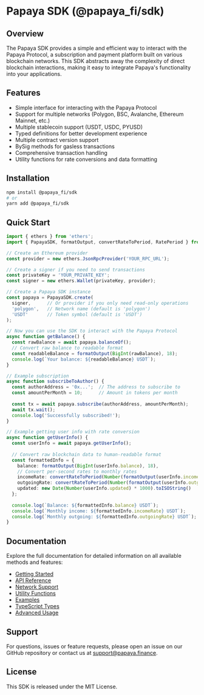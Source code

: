 # Papaya SDK (@papaya_fi/sdk)

## Overview

The Papaya SDK provides a simple and efficient way to interact with the Papaya Protocol, a subscription and payment platform built on various blockchain networks. This SDK abstracts away the complexity of direct blockchain interactions, making it easy to integrate Papaya's functionality into your applications.

## Features

- Simple interface for interacting with the Papaya Protocol
- Support for multiple networks (Polygon, BSC, Avalanche, Ethereum Mainnet, etc.)
- Multiple stablecoin support (USDT, USDC, PYUSD)
- Typed definitions for better development experience
- Multiple contract version support
- BySig methods for gasless transactions
- Comprehensive transaction handling
- Utility functions for rate conversions and data formatting

## Installation

```bash
npm install @papaya_fi/sdk
# or
yarn add @papaya_fi/sdk
```

## Quick Start

```typescript
import { ethers } from 'ethers';
import { PapayaSDK, formatOutput, convertRateToPeriod, RatePeriod } from '@papaya_fi/sdk';

// Create an Ethereum provider
const provider = new ethers.JsonRpcProvider('YOUR_RPC_URL');

// Create a signer if you need to send transactions
const privateKey = 'YOUR_PRIVATE_KEY';
const signer = new ethers.Wallet(privateKey, provider);

// Create a Papaya SDK instance
const papaya = PapayaSDK.create(
  signer,      // Or provider if you only need read-only operations
  'polygon',   // Network name (default is 'polygon')
  'USDT'       // Token symbol (default is 'USDT')
);

// Now you can use the SDK to interact with the Papaya Protocol
async function getBalance() {
  const rawBalance = await papaya.balanceOf();
  // Convert raw balance to readable format
  const readableBalance = formatOutput(BigInt(rawBalance), 18);
  console.log(`Your balance: ${readableBalance} USDT`);
}

// Example subscription
async function subscribeToAuthor() {
  const authorAddress = '0x...';  // The address to subscribe to
  const amountPerMonth = 10;      // Amount in tokens per month
  
  const tx = await papaya.subscribe(authorAddress, amountPerMonth);
  await tx.wait();
  console.log('Successfully subscribed!');
}

// Example getting user info with rate conversion
async function getUserInfo() {
  const userInfo = await papaya.getUserInfo();
  
  // Convert raw blockchain data to human-readable format
  const formattedInfo = {
    balance: formatOutput(BigInt(userInfo.balance), 18),
    // Convert per-second rates to monthly rates
    incomeRate: convertRateToPeriod(Number(formatOutput(userInfo.incomeRate, 18)), RatePeriod.MONTH),
    outgoingRate: convertRateToPeriod(Number(formatOutput(userInfo.outgoingRate, 18)), RatePeriod.MONTH),
    updated: new Date(Number(userInfo.updated) * 1000).toISOString()
  };
  
  console.log(`Balance: ${formattedInfo.balance} USDT`);
  console.log(`Monthly income: ${formattedInfo.incomeRate} USDT`);
  console.log(`Monthly outgoing: ${formattedInfo.outgoingRate} USDT`);
}
```

## Documentation

Explore the full documentation for detailed information on all available methods and features:

- [Getting Started](./getting-started.md)
- [API Reference](./api-reference.md)
- [Network Support](./network-support.md)
- [Utility Functions](./utility-functions.md)
- [Examples](./examples.md)
- [TypeScript Types](./typescript-types.md)
- [Advanced Usage](./advanced-usage.md)

## Support

For questions, issues or feature requests, please open an issue on our GitHub repository or contact us at support@papaya.finance.

## License

This SDK is released under the MIT License. 